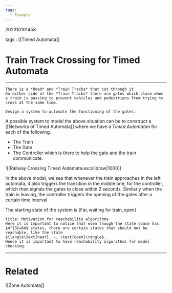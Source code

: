```yaml
---
tags:
  - Example
---
```


202310101458

tags : [[Timed Automata]]

# Train Track Crossing for Timed Automata
---
```ad-question
There is a *Road* and *Train Tracks* that cut through it.
On either side of the *Train Tracks* there are gates which close when a train is passing to prevent vehicles and pedestrians from trying to cross at the same time.

Design a system to automate the functioning of the gates.
```

A possible system to model the above situation can be to construct a [[Networks of Timed Automata]] where we have a *Timed Automaton* for each of the following.
- The Train
- The Gate
- The Controller which is there to help the gate and the train communicate.

![[Railway Crossing Timed Automata.excalidraw|1000]]

In the above model, we see that whenever the train approaches in the left automata, it also triggers the transition in the middle one, for the controller, which then signals the gates to close within 2 seconds. 
Similarly when the train is leaving, the controller triggers the opening of the gates after a certain time interval.

The starting state of the system is $\langle \text{Far}, \text{waiting for train}, \text{open}\rangle$

```ad-hint
title: Motivation for reachability algorithms
Here it is important to notice that even though the state space has $4^{3}=64$ states, there are certain states that should not be reachable, like the state
$\langle\text{near}, -, \text{open}\rangle$.
Hence it is important to have reachability algorithms for model checking.
```

---
# Related
[[Zone Automata]]